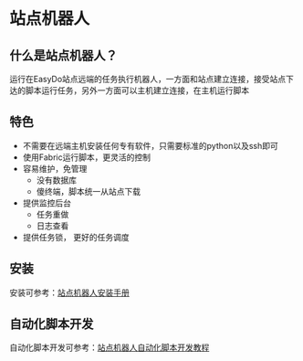 # 站点机器人 #

## 什么是站点机器人？ ##

运行在EasyDo站点远端的任务执行机器人，一方面和站点建立连接，接受站点下达的脚本运行任务，另外一方面可以主机建立连接，在主机运行脚本


## 特色 ##

* 不需要在远端主机安装任何专有软件，只需要标准的python以及ssh即可
* 使用Fabric运行脚本，更灵活的控制
* 容易维护，免管理
    * 没有数据库
    * 傻终端，脚本统一从站点下载
* 提供监控后台
    * 任务重做
    * 日志查看
* 提供任务锁， 更好的任务调度

## 安装 ##
安装可参考：[站点机器人安装手册](https://work.easydo.cn/++intid++1582173372/@zopen.docs:view_file_default)

## 自动化脚本开发 ##
自动化脚本开发可参考：[站点机器人自动化脚本开发教程](https://work.easydo.cn/++intid++1593460469/@zopen.docs:view_file_default)